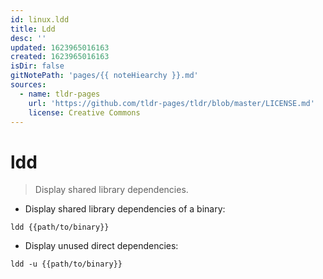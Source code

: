```yaml
---
id: linux.ldd
title: Ldd
desc: ''
updated: 1623965016163
created: 1623965016163
isDir: false
gitNotePath: 'pages/{{ noteHiearchy }}.md'
sources:
  - name: tldr-pages
    url: 'https://github.com/tldr-pages/tldr/blob/master/LICENSE.md'
    license: Creative Commons
---
```

# ldd

> Display shared library dependencies.

- Display shared library dependencies of a binary:

`ldd {{path/to/binary}}`

- Display unused direct dependencies:

`ldd -u {{path/to/binary}}`

